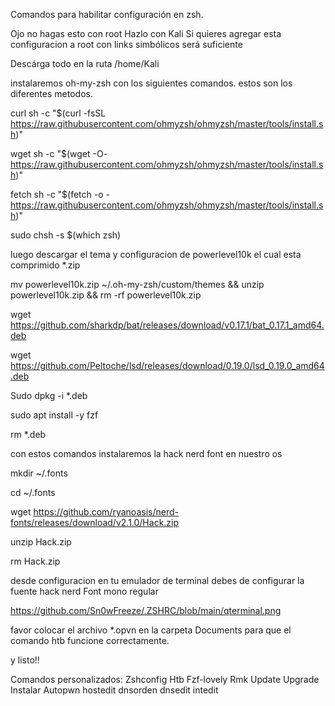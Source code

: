 Comandos para habilitar configuración en zsh.

Ojo no hagas esto con root
Hazlo con Kali
Si quieres agregar esta configuracion a root con links simbólicos será suficiente

Descárga todo en la ruta /home/Kali

instalaremos oh-my-zsh con los siguientes comandos.
estos son los diferentes metodos.


curl sh -c "$(curl -fsSL https://raw.githubusercontent.com/ohmyzsh/ohmyzsh/master/tools/install.sh)"


wget sh -c "$(wget -O- https://raw.githubusercontent.com/ohmyzsh/ohmyzsh/master/tools/install.sh)"


fetch sh -c "$(fetch -o - https://raw.githubusercontent.com/ohmyzsh/ohmyzsh/master/tools/install.sh)"



sudo chsh -s $(which zsh)

luego descargar el tema y configuracion de powerlevel10k el cual esta comprimido *.zip

mv powerlevel10k.zip ~/.oh-my-zsh/custom/themes && unzip powerlevel10k.zip && rm -rf powerlevel10k.zip

wget https://github.com/sharkdp/bat/releases/download/v0.17.1/bat_0.17.1_amd64.deb

wget https://github.com/Peltoche/lsd/releases/download/0.19.0/lsd_0.19.0_amd64.deb

Sudo  dpkg  -i  *.deb

sudo apt install -y fzf

rm   *.deb


con estos comandos instalaremos la hack nerd font en nuestro os

mkdir ~/.fonts

cd  ~/.fonts

wget https://github.com/ryanoasis/nerd-fonts/releases/download/v2.1.0/Hack.zip

unzip Hack.zip

rm Hack.zip

desde configuracion en tu  emulador de terminal debes de configurar la fuente hack nerd Font mono regular 

https://github.com/Sn0wFreeze/.ZSHRC/blob/main/qterminal.png

favor colocar el archivo *.opvn en la carpeta Documents para que el comando htb funcione correctamente.



y listo!!

Comandos personalizados:
Zshconfig
Htb
Fzf-lovely
Rmk
Update
Upgrade
Instalar
Autopwn
hostedit
dnsorden
dnsedit
intedit

